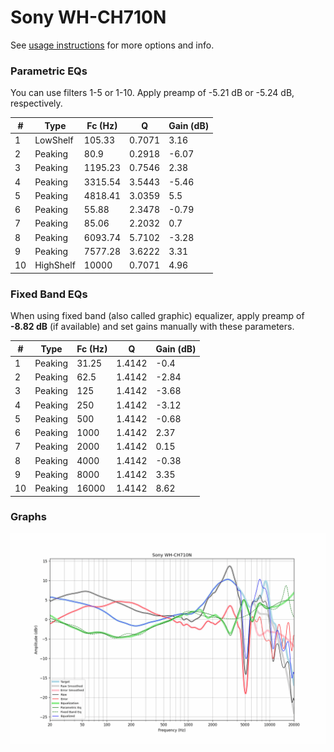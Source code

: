# Sony WH-CH710N
See [usage instructions](https://github.com/jaakkopasanen/AutoEq#usage) for more options and info.

### Parametric EQs
You can use filters 1-5 or 1-10. Apply preamp of -5.21 dB or -5.24 dB, respectively.

|   # | Type      |   Fc (Hz) |      Q |   Gain (dB) |
|-----|-----------|-----------|--------|-------------|
|   1 | LowShelf  |    105.33 | 0.7071 |        3.16 |
|   2 | Peaking   |     80.9  | 0.2918 |       -6.07 |
|   3 | Peaking   |   1195.23 | 0.7546 |        2.38 |
|   4 | Peaking   |   3315.54 | 3.5443 |       -5.46 |
|   5 | Peaking   |   4818.41 | 3.0359 |        5.5  |
|   6 | Peaking   |     55.88 | 2.3478 |       -0.79 |
|   7 | Peaking   |     85.06 | 2.2032 |        0.7  |
|   8 | Peaking   |   6093.74 | 5.7102 |       -3.28 |
|   9 | Peaking   |   7577.28 | 3.6222 |        3.31 |
|  10 | HighShelf |  10000    | 0.7071 |        4.96 |

### Fixed Band EQs
When using fixed band (also called graphic) equalizer, apply preamp of **-8.82 dB** (if available) and set gains manually with these parameters.

|   # | Type    |   Fc (Hz) |      Q |   Gain (dB) |
|-----|---------|-----------|--------|-------------|
|   1 | Peaking |     31.25 | 1.4142 |       -0.4  |
|   2 | Peaking |     62.5  | 1.4142 |       -2.84 |
|   3 | Peaking |    125    | 1.4142 |       -3.68 |
|   4 | Peaking |    250    | 1.4142 |       -3.12 |
|   5 | Peaking |    500    | 1.4142 |       -0.68 |
|   6 | Peaking |   1000    | 1.4142 |        2.37 |
|   7 | Peaking |   2000    | 1.4142 |        0.15 |
|   8 | Peaking |   4000    | 1.4142 |       -0.38 |
|   9 | Peaking |   8000    | 1.4142 |        3.35 |
|  10 | Peaking |  16000    | 1.4142 |        8.62 |

### Graphs
![](./Sony%20WH-CH710N.png)

